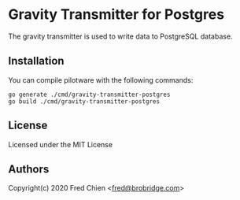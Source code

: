 # Gravity Transmitter for Postgres

The gravity transmitter is used to write data to PostgreSQL database.

## Installation

You can compile pilotware with the following commands:

```shell
go generate ./cmd/gravity-transmitter-postgres
go build ./cmd/gravity-transmitter-postgres
```

## License

Licensed under the MIT License

## Authors

Copyright(c) 2020 Fred Chien <<fred@brobridge.com>>
